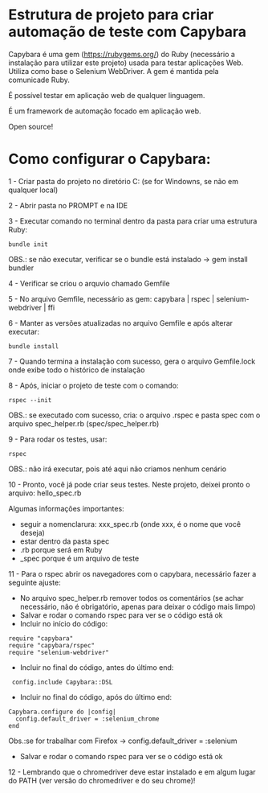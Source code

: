 # Estrutura de projeto para criar automação de teste com Capybara

Capybara é uma gem (https://rubygems.org/) do Ruby (necessário a instalação para utilizar este projeto) usada para testar aplicações Web.
Utiliza como base o Selenium WebDriver. A gem é mantida pela comunicade Ruby.

É possível testar em aplicação web de qualquer linguagem.

É um framework de automação focado em aplicação web. 

Open source!

# Como configurar o Capybara:

1 - Criar pasta do projeto no diretório C: (se for Windowns, se não em qualquer local)

2 - Abrir pasta no PROMPT e na IDE

3 - Executar comando no terminal dentro da pasta para criar uma estrutura Ruby:
```
bundle init 
```
OBS.: se não executar, verificar se o bundle está instalado -> gem install bundler

4 - Verificar se criou o arquvio chamado Gemfile

5 - No arquivo Gemfile, necessário as gem: capybara | rspec | selenium-webdriver | ffi

6 - Manter as versões atualizadas no arquivo Gemfile e após alterar executar:
```
bundle install
```
7 - Quando termina a instalação com sucesso, gera o arquivo Gemfile.lock onde exibe todo o histórico de instalação

8 - Após, iniciar o projeto de teste com o comando:
```
rspec --init
```
OBS.: se executado com sucesso, cria: o arquivo .rspec e pasta spec com o arquivo spec_helper.rb (spec/spec_helper.rb)

9 - Para rodar os testes, usar:
```
rspec
```
OBS.: não irá executar, pois até aqui não criamos nenhum cenário

10 - Pronto, você já pode criar seus testes.
Neste projeto, deixei pronto o arquivo: hello_spec.rb

Algumas informações importantes:
- seguir a nomenclarura: xxx_spec.rb (onde xxx, é o nome que você deseja)
- estar dentro da pasta spec
- .rb porque será em Ruby
- _spec porque é um arquivo de teste

11 - Para o rspec abrir os navegadores com o capybara, necessário fazer a seguinte ajuste:
- No arquivo spec_helper.rb remover todos os comentários (se achar necessário, não é obrigatório, apenas para deixar o código mais limpo)
- Salvar e rodar o comando rspec para ver se o código está ok
- Incluir no início do código:
```
require "capybara"
require "capybara/rspec"
require "selenium-webdriver"
```
- Incluir no final do código, antes do último end:
```
 config.include Capybara::DSL
```
- Incluir no final do código, após do último end:
```
Capybara.configure do |config|
  config.default_driver = :selenium_chrome
end
```
Obs.:se for trabalhar com Firefox -> config.default_driver = :selenium
- Salvar e rodar o comando rspec para ver se o código está ok

12 - Lembrando que o chromedriver deve estar instalado e em algum lugar do PATH (ver versão do chromedriver e do seu chrome)!
